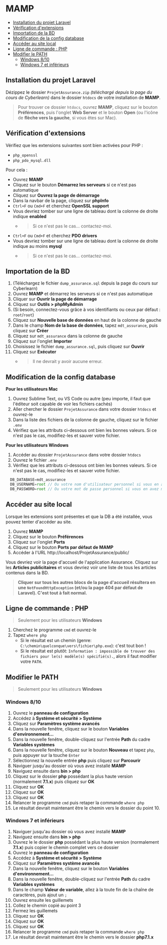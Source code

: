 # MAMP

<!-- START doctoc generated TOC please keep comment here to allow auto update -->
<!-- DON'T EDIT THIS SECTION, INSTEAD RE-RUN doctoc TO UPDATE -->


- [Installation du projet Laravel](#installation-du-projet-laravel)
- [Vérification d'extensions](#v%C3%A9rification-dextensions)
- [Importation de la BD](#importation-de-la-bd)
- [Modification de la config database](#modification-de-la-config-database)
- [Accéder au site local](#acc%C3%A9der-au-site-local)
- [Ligne de commande : PHP](#ligne-de-commande--php)
- [Modifier le PATH](#modifier-le-path)
  - [Windows 8/10](#windows-810)
  - [Windows 7 et inférieurs](#windows-7-et-inf%C3%A9rieurs)

<!-- END doctoc generated TOC please keep comment here to allow auto update -->

## Installation du projet Laravel

Dézippez le dossier `ProjetAssurance.zip` _(téléchargé depuis la page du cours de Cyberlearn)_ dans le dossier `htdocs` de votre installation de **MAMP**.

> Pour trouver ce dossier `htdocs`, ouvrez **MAMP**, cliquez sur le bouton **Préférences**, puis l'onglet **Web Server** et le bouton **Open** (ou l'icône de **flèche vers la gauche**, si vous êtes sur Mac).

## Vérification d'extensions

Vérifiez que les extensions suivantes sont bien activées pour PHP :
* `php_openssl`
* `php_pdo_mysql.dll`

Pour cela :

* Ouvrez **MAMP**
* Cliquez sur le bouton **Démarrez les serveurs** si ce n'est pas automatique
* Cliquez sur **Ouvrez la page de démarrage**
* Dans la navbar de la page, cliquez sur **phpInfo**
* `Ctrl+F` ou `Cmd+F` et cherchez **OpenSSL support**
* Vous devriez tomber sur une ligne de tableau dont la colonne de droite indique **enabled**
	* > Si ce n'est pas le cas... contactez-moi.
* `Ctrl+F` ou `Cmd+F` et cherchez **PDO drivers**
* Vous devriez tomber sur une ligne de tableau dont la colonne de droite indique au moins **mysql**
	* > Si ce n'est pas le cas... contactez-moi.

## Importation de la BD

1. (Téléchargez le fichier `dump_assurance.sql` depuis la page du cours sur Cyberlearn)
1. Ouvrez **MAMP** et démarrez les serveurs si ce n'est pas automatique
1. Cliquer sur **Ouvrir la page de démarrage**
1. Cliquez sur **Outils > phpMyAdmin**
1. (Si besoin, connectez-vous grâce à vos identifiants ou ceux par défaut : `root`/`root`)
1. Cliquez sur **Nouvelle base de données** en haut de la colonne de gauche
1. Dans le champ **Nom de la base de données**, tapez `mdt_assurance`, puis cliquez sur **Créer**
1. Cliquez sur `mdt_assurance` dans la colonne de gauche
1. Cliquez sur l'onglet **Importer**
1. Choisissez le fichier `dump_assurance.sql`, puis cliquez sur **Ouvrir**
1. Cliquez sur **Exécuter**
	* > Il ne devrait y avoir aucune erreur.

## Modification de la config database

**Pour les utilisateurs Mac**
1. Ouvrez Sublime Text, ou VS Code ou autre (peu importe, il faut que l'éditeur soit capable de voir les fichiers cachés)
1. Aller chercher le dossier `ProjetAssurance` dans votre dossier `htdocs` et ouvrez-le
1. Dans la liste des fichiers de la colonne de gauche, cliquez sur le fichier `.env`
1. Vérifiez que les attributs ci-dessous ont bien les bonnes valeurs. Si ce n'est pas le cas, modifiez-les et sauver votre fichier.

**Pour les utilisateurs Windows**
1. Accéder au dossier `ProjetAssurance` dans votre dossier `htdocs`
1. Ouvrez le fichier `.env`
1. Vérifiez que les attributs ci-dessous ont bien les bonnes valeurs. Si ce n'est pas le cas, modifiez-les et sauver votre fichier.

```js
  DB_DATABASE=mdt_assurance
  DB_USERNAME=root // Ou votre nom d'utilisateur personnel si vous en avez manuellement défini un
  DB_PASSWORD=root // Ou votre mot de passe personnel si vous en avez manuellement défini un
```

## Accéder au site local

Lorsque les extensions sont présentes et que la DB a été installée, vous pouvez tenter d'accéder au site.

1. Ouvrez **MAMP**
1. Cliquez sur le bouton **Préférences**
1. Cliquez sur l'onglet **Ports**
1. Cliquez sur le bouton **Ports par défaut de MAMP**
1. Accéder à l'URL http://localhost/ProjetAssurance/public/

Vous devriez voir la page d'accueil de l'application Assurance.
Cliquez sur les **Articles publicitaires** et vous devriez voir une liste de tous les articles contenus dans la BD.
> **Cliquer sur tous les autres blocs de la page d'accueil résultera en une `NotFoundHttpException` (et/ou la page 404 par défaut de Laravel). C'est tout à fait normal.**

## Ligne de commande : PHP

> Seulement pour les utilisateurs **Windows**

1. Cherchez le programme `cmd` et ouvrez-le
1. Tapez `where php`
	* Si le résultat est un chemin (genre: `C:\chemin\quelconque\vers\fichier\php.exe`): c'est tout bon !
	* Si le résultat est plutôt: `Information : impossible de trouver des fichiers pour le(s) modèle(s) spécifié(s).`, alors il faut modifier votre `PATH`.

## Modifier le PATH

> Seulement pour les utilisateurs **Windows**

### Windows 8/10

1. Ouvrez le **panneau de configuration**
1. Accédez à **Système et sécurité > Système**
1. Cliquez sur **Paramètres système avancés**
1. Dans la nouvelle fenêtre, cliquez sur le bouton **Variables d'environnement...**
1. Dans la nouvelle fenêtre, double-cliquez sur l'entrée **Path** du cadre **Variables systèmes**
1. Dans la nouvelle fenêtre, cliquez sur le bouton **Nouveau** et tapez `php`, puis appuyer sur la touche `Enter`
1. Sélectionnez la nouvelle entrée **php** puis cliquez sur **Parcourir**
1. Naviguer jusqu'au dossier où vous avez installé **MAMP**
1. Naviguez ensuite dans **bin > php**
1. Cliquez sur le dossier **php** possédant la plus haute version (normalement **7.1.x**) puis cliquez sur **OK**
1. Cliquez sur **OK**
1. Cliquez sur **OK**
1. Cliquez sur **OK**
1. Relancer le programme `cmd` puis retaper la commande `where php`
1. Le résultat devrait maintenant être le chemin vers le dossier du point 10.

### Windows 7 et inférieurs

1. Naviguer jusqu'au dossier où vous avez installé **MAMP**
1. Naviguez ensuite dans **bin > php**
1. Ouvrez le le dossier **php** possédant la plus haute version (normalement **7.1.x**) puis copier le chemin complet vers ce dossier
1. Ouvrez le **panneau de configuration**
1. Accédez à **Système et sécurité > Système**
1. Cliquez sur **Paramètres système avancés**
1. Dans la nouvelle fenêtre, cliquez sur le bouton **Variables d'environnement...**
1. Dans la nouvelle fenêtre, double-cliquez sur l'entrée **Path** du cadre **Variables systèmes**
1. Dans le champ **Valeur de variable**, allez à la toute fin de la chaîne de caractères, puis ajout un `;`
1. Ouvrez ensuite les guillemets
1. Collez le chemin copié au point 3
1. Fermez les guillemets
1. Cliquez sur **OK**
1. Cliquez sur **OK**
1. Cliquez sur **OK**
1. Relancer le programme `cmd` puis retaper la commande `where php`
1. Le résultat devrait maintenant être le chemin vers le dossier **php7.1.x**
